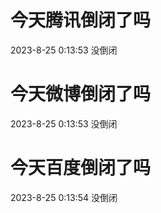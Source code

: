 # 今天腾讯倒闭了吗

2023-8-25 0:13:53 没倒闭

# 今天微博倒闭了吗

2023-8-25 0:13:53 没倒闭

# 今天百度倒闭了吗

2023-8-25 0:13:54 没倒闭

